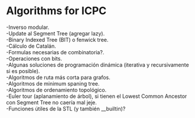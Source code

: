 # Algorithms for ICPC

-Inverso modular.\
-Update al Segment Tree (agregar lazy).\
-Binary Indexed Tree (BIT) o fenwick tree.\
-Cálculo de Catalán.\
-Formulas necesarias de combinatoria?.\
-Operaciones con bits.\
-Algunas soluciones de programación dinámica (iterativa y recursivamente si es posible).\
-Algoritmos de ruta más corta para grafos.\
-Algoritmos de minimum spaning tree.\
-Algoritmos de ordenamiento topológico.\
-Euler tour (aplanamiento de árbol), si tienen el Lowest Common Ancestor con Segment Tree no caería mal jeje.\
-Funciones útiles de la STL (y también \_\_builtin)?
